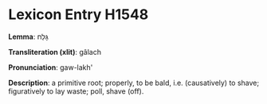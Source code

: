 # Lexicon Entry H1548

**Lemma**: גָּלַח

**Transliteration (xlit)**: gâlach

**Pronunciation**: gaw-lakh'

**Description**:
a primitive root; properly, to be bald, i.e. (causatively) to shave; figuratively to lay waste; poll, shave (off).
